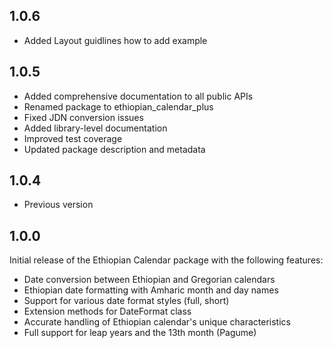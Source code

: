 ## 1.0.6

* Added Layout guidlines how to add example

## 1.0.5

* Added comprehensive documentation to all public APIs
* Renamed package to ethiopian_calendar_plus
* Fixed JDN conversion issues
* Added library-level documentation
* Improved test coverage
* Updated package description and metadata

## 1.0.4

* Previous version

## 1.0.0

Initial release of the Ethiopian Calendar package with the following features:

* Date conversion between Ethiopian and Gregorian calendars
* Ethiopian date formatting with Amharic month and day names
* Support for various date format styles (full, short)
* Extension methods for DateFormat class
* Accurate handling of Ethiopian calendar's unique characteristics
* Full support for leap years and the 13th month (Pagume)
